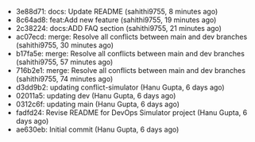 - 3e88d71: docs: Update README (sahithi9755, 8 minutes ago)
- 8c64ad8: feat:Add new feature (sahithi9755, 19 minutes ago)
- 2c38224: docs:ADD FAQ section (sahithi9755, 21 minutes ago)
- ac07ecd: merge: Resolve all conflicts between main and dev branches (sahithi9755, 30 minutes ago)
- b17fa5e: merge: Resolve all conflicts between main and dev branches (sahithi9755, 57 minutes ago)
- 716b2e1: merge: Resolve all conflicts between main and dev branches (sahithi9755, 74 minutes ago)
- d3dd9b2: updating conflict-simulator (Hanu Gupta, 6 days ago)
- 02011a5: updating dev (Hanu Gupta, 6 days ago)
- 0312c6f: updating main (Hanu Gupta, 6 days ago)
- fadfd24: Revise README for DevOps Simulator project (Hanu Gupta, 6 days ago)
- ae630eb: Initial commit (Hanu Gupta, 6 days ago)